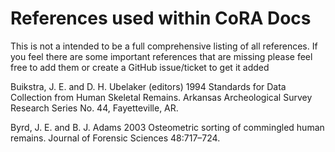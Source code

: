 # References used within CoRA Docs

This is not a intended to be a full comprehensive listing of all references. If you feel there are some important references that are missing please feel free to add them or create a GitHub issue/ticket to get it added

Buikstra, J. E. and D. H. Ubelaker (editors)
1994	Standards for Data Collection from Human Skeletal Remains. Arkansas Archeological Survey Research Series No. 44, Fayetteville, AR.

Byrd, J. E. and B. J. Adams
2003	Osteometric sorting of commingled human remains. Journal of Forensic Sciences 48:717–724.

